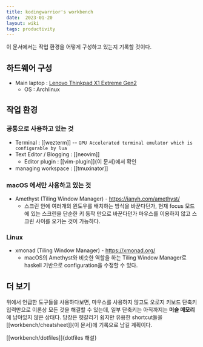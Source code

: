 ```yaml
---
title: kodingwarrior's workbench
date:  2023-01-20
layout: wiki
tags: productivity
---
```


이 문서에서는 작업 환경을 어떻게 구성하고 있는지 기록할 것이다.


## 하드웨어 구성

* Main laptop : [Lenovo Thinkpad X1 Extreme Gen2](https://wiki.archlinux.org/title/Lenovo_ThinkPad_X1_Extreme_(Gen_2))
  * OS : Archlinux

## 작업 환경

### 공통으로 사용하고 있는 것

* Terminal : [[wezterm]] -- `GPU Accelerated terminal emulator which is configurable by lua`
* Text Editor / Blogging : [[neovim]]
  * Editor plugin : [[vim-plugin]]{이 문서}에서 확인
* managing workspace : [[tmuxinator]]

### macOS 에서만 사용하고 있는 것

* Amethyst (Tiling Window Manager) - https://ianyh.com/amethyst/
  * 스크린 안에 여러개의 윈도우를 배치하는 방식을 바꾼다던가, 현재 focus 모드에 있는 스크린을 단순한 키 동작 만으로 바꾼다던가 마우스를 이용하지 않고 스크린 사이를 오가는 것이 가능하다.

### Linux

* xmonad (Tiling Window Manager) - https://xmonad.org/
  * macOS의 Amethyst와 비슷한 역할을 하는 Tiling Window Manager로 haskell 기반으로 configuration을 수정할 수 있다.

## 더 보기

위에서 언급한 도구들을 사용하다보면, 마우스를 사용하지 않고도 오로지 키보드 단축키 입력만으로 이론상 모든 것을 해결할 수 있는데, 일부 단축키는 아직까지는 **머슬 메모리**에 남아있지 않은 상태다. 당장은 헷갈리기 쉽지만 유용한 shortcut들을 [[workbench/cheatsheet]]{이 문서}에 기록으로 남길 계획이다.


[[workbench/dotfiles]]{dotfiles 해설}
